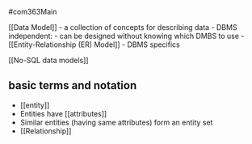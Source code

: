 #com363Main

[[Data Model]]
	- a collection of concepts for describing data
	- DBMS independent:
		- can be designed without knowing which DMBS to use
			- [[Entity-Relationship (ER) Model]]
	- DBMS specifics

[[No-SQL data models]]
## basic terms and notation 
- [[entity]]
- Entities have [[attributes]]
-  Similar entities (having same attributes) form an entity set
- [[Relationship]]